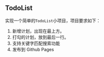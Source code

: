 ## TodoList
实现一个简单的`TodoList`小项目，项目要求如下： 
1. 新增计划，出现在最上方。
2. 打勾的计划，放到最后一行。
3. 支持关键字匹配搜索功能
4. 发布到 Github Pages